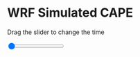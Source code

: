 <h1>WRF Simulated CAPE</h1>
<p>Drag the slider to change the time</p>

<div class="slidecontainer">
<input oninput='setImage(this)' class="slider" type="range" min="0" max="19" value="0" step="1" />
<img id='img'/>
</div>

<script>
var img = document.getElementById('img');
var img_array = ['/assets/images/wrf/cp_wrfout_d01_2020-03-02_12:00:00.png',
'/assets/images/wrf/cp_wrfout_d01_2020-03-02_13:00:00.png',
'/assets/images/wrf/cp_wrfout_d01_2020-03-02_14:00:00.png',
'/assets/images/wrf/cp_wrfout_d01_2020-03-02_15:00:00.png',
'/assets/images/wrf/cp_wrfout_d01_2020-03-02_16:00:00.png',
'/assets/images/wrf/cp_wrfout_d01_2020-03-02_17:00:00.png',
'/assets/images/wrf/cp_wrfout_d01_2020-03-02_18:00:00.png',
'/assets/images/wrf/cp_wrfout_d01_2020-03-02_19:00:00.png',
'/assets/images/wrf/cp_wrfout_d01_2020-03-02_20:00:00.png',
'/assets/images/wrf/cp_wrfout_d01_2020-03-02_21:00:00.png',
'/assets/images/wrf/cp_wrfout_d01_2020-03-02_22:00:00.png',
'/assets/images/wrf/cp_wrfout_d01_2020-03-02_23:00:00.png',
'/assets/images/wrf/cp_wrfout_d01_2020-03-03_00:00:00.png',
'/assets/images/wrf/cp_wrfout_d01_2020-03-03_01:00:00.png',
'/assets/images/wrf/cp_wrfout_d01_2020-03-03_02:00:00.png',
'/assets/images/wrf/cp_wrfout_d01_2020-03-03_03:00:00.png',
'/assets/images/wrf/cp_wrfout_d01_2020-03-03_04:00:00.png',
'/assets/images/wrf/cp_wrfout_d01_2020-03-03_05:00:00.png',
'/assets/images/wrf/cp_wrfout_d01_2020-03-03_06:00:00.png',];
function setImage(obj)
{
        var value = obj.value;
        img.src = img_array[value];

}
</script>
